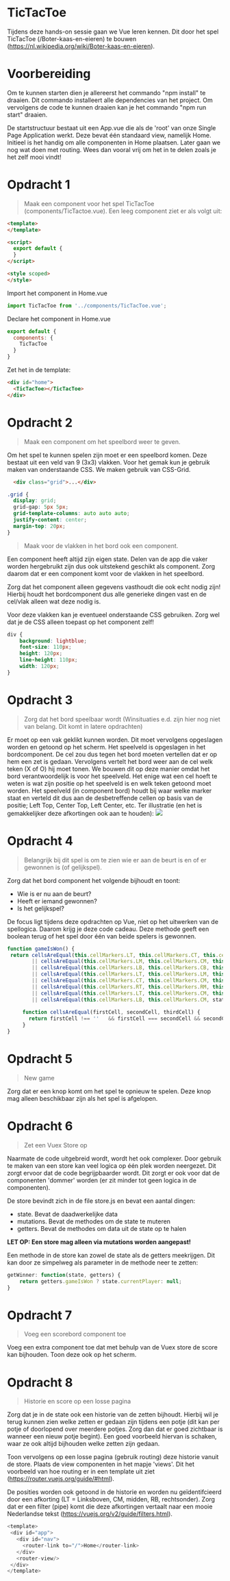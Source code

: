 # TicTacToe

Tijdens deze hands-on sessie gaan we Vue leren kennen. Dit door het spel TicTacToe (/Boter-kaas-en-eieren) te bouwen (https://nl.wikipedia.org/wiki/Boter-kaas-en-eieren).

# Voorbereiding

Om te kunnen starten dien je allereerst het commando "npm install" te draaien. Dit commando installeert alle dependencies van het project.
Om vervolgens de code te kunnen draaien kan je het commando "npm run start" draaien.

De startstructuur bestaat uit een App.vue die als de 'root' van onze Single Page Application werkt. Deze bevat één standaard view, namelijk Home. Initieel is het handig om alle componenten in Home plaatsen. Later gaan we nog wat doen met routing. Wees dan vooral vrij om het in te delen zoals je het zelf mooi vindt!

# Opdracht 1
>Maak een component voor het spel TicTacToe (components/TicTactoe.vue). Een leeg component ziet er als volgt uit: 
```html
<template>
</template>

<script>
  export default {
  }
</script>

<style scoped>
</style>
```

Import het component in Home.vue
```js 
import TicTacToe from '../components/TicTacToe.vue';
```
Declare het component in Home.vue
```js
export default {
  components: {
    TicTacToe
  }
}
```
Zet het in de template:
```html
<div id="home">
  <TicTacToe></TicTacToe>   
</div>
``` 

# Opdracht 2
> Maak een component om het speelbord weer te geven.

Om het spel te kunnen spelen zijn moet er een speelbord komen. Deze bestaat uit een veld van 9 (3x3) vlakken. Voor het gemak kun je gebruik maken van onderstaande CSS. We maken gebruik van CSS-Grid.

```html
  <div class="grid">...</div>
```
```css
.grid {
  display: grid;
  grid-gap: 5px 5px;
  grid-template-columns: auto auto auto;
  justify-content: center;
  margin-top: 20px;
}
```

> Maak voor de vlakken in het bord ook een component.

Een component heeft altijd zijn eigen state. Delen van de app die vaker worden hergebruikt zijn dus ook uitstekend geschikt als component. Zorg daarom dat er een component komt voor de vlakken in het speelbord.

Zorg dat het component alleen gegevens vasthoudt die ook echt nodig zijn! Hierbij houdt het bordcomponent dus alle generieke dingen vast en de cel/vlak alleen wat deze nodig is.

Voor deze vlakken kan je eventueel onderstaande CSS gebruiken. Zorg wel dat je de CSS alleen toepast op het component zelf!

```css
div {
    background: lightblue;
    font-size: 110px;
    height: 120px;
    line-height: 110px;
    width: 120px;
}
```

# Opdracht 3
> Zorg dat het bord speelbaar wordt (Winsituaties e.d. zijn hier nog niet van belang. Dit komt in latere opdrachten)

Er moet op een vak geklikt kunnen worden. Dit moet vervolgens opgeslagen worden en getoond op het scherm. Het speelveld is opgeslagen in het bordcomponent. De cel zou dus tegen het bord moeten vertellen dat er op hem een zet is gedaan. Vervolgens vertelt het bord weer aan de cel welk teken (X of O) hij moet tonen. 
We bouwen dit op deze manier omdat het bord verantwoordelijk is voor het speelveld. Het enige wat een cel hoeft te weten is wat zijn positie op het speelveld is en welk teken getoond moet worden. Het speelveld (in component bord) houdt bij waar welke marker staat en verteld dit dus aan de desbetreffende cellen op basis van de positie; Left Top, Center Top, Left Center, etc. 
Ter illustratie (en het is gemakkelijker deze afkortingen ook aan te houden):
![](opdracht-posities.png)

# Opdracht 4

> Belangrijk bij dit spel is om te zien wie er aan de beurt is en of er gewonnen is (of gelijkspel). 

Zorg dat het bord component het volgende bijhoudt en toont:
* Wie is er nu aan de beurt?
* Heeft er iemand gewonnen?
* Is het gelijkspel?

De focus ligt tijdens deze opdrachten op Vue, niet op het uitwerken van de spellogica. Daarom krijg je deze code cadeau. Deze methode geeft een boolean terug of het spel door één van beide spelers is gewonnen.

```javascript
function gameIsWon() {
 return cellsAreEqual(this.cellMarkers.LT, this.cellMarkers.CT, this.cellMarkers.RT) 
        || cellsAreEqual(this.cellMarkers.LM, this.cellMarkers.CM, this.cellMarkers.RM)
        || cellsAreEqual(this.cellMarkers.LB, this.cellMarkers.CB, this.cellMarkers.RB)
        || cellsAreEqual(this.cellMarkers.LT, this.cellMarkers.LM, this.cellMarkers.LB)
        || cellsAreEqual(this.cellMarkers.CT, this.cellMarkers.CM, this.cellMarkers.CB)
        || cellsAreEqual(this.cellMarkers.RT, this.cellMarkers.RM, this.cellMarkers.RB)
        || cellsAreEqual(this.cellMarkers.LT, this.cellMarkers.CM, this.cellMarkers.RB)
        || cellsAreEqual(this.cellMarkers.LB, this.cellMarkers.CM, state.cellMarkers.RT)
          
     function cellsAreEqual(firstCell, secondCell, thirdCell) {
       return firstCell !== ''   && firstCell === secondCell && secondCell === thirdCell; 
     }
}
```

# Opdracht 5

> New game

Zorg dat er een knop komt om het spel te opnieuw te spelen. Deze knop mag alleen beschikbaar zijn als het spel is afgelopen.

# Opdracht 6
> Zet een Vuex Store op

Naarmate de code uitgebreid wordt, wordt het ook complexer. Door gebruik te maken van een store kan veel logica op één plek worden neergezet. Dit zorgt ervoor dat de code begrijpbaarder wordt. Dit zorgt er ook voor dat de componenten 'dommer' worden (er zit minder tot geen logica in de componenten).

De store bevindt zich in de file store.js en bevat een aantal dingen:
* state. Bevat de daadwerkelijke data
* mutations. Bevat de methodes om de state te muteren
* getters. Bevat de methodes om data uit de state op te halen

**LET OP: Een store mag alleen via mutations worden aangepast!**

Een methode in de store kan zowel de state als de getters meekrijgen. Dit kan door ze simpelweg als parameter in de methode neer te zetten:
```javascript
getWinner: function(state, getters) {
    return getters.gameIsWon ? state.currentPlayer: null;
}
```

# Opdracht 7
> Voeg een scorebord component toe

Voeg een extra component toe dat met behulp van de Vuex store de score kan bijhouden. Toon deze ook op het scherm.


# Opdracht 8
> Historie en score op een losse pagina

Zorg dat je in de state ook een historie van de zetten bijhoudt. Hierbij wil je terug kunnen zien welke zetten er gedaan zijn tijdens een potje (dit kan per potje of doorlopend over meerdere potjes. Zorg dan dat er goed zichtbaar is wanneer een nieuw potje begint). Een goed voorbeeld hiervan is schaken, waar ze ook altijd bijhouden welke zetten zijn gedaan.

Toon vervolgens op een losse pagina (gebruik routing) deze historie vanuit de store. Plaats de view componenten in het mapje 'views'.
Dit het voorbeeld van hoe routing er in een template uit ziet (https://router.vuejs.org/guide/#html).

De posities worden ook getoond in de historie en worden nu geïdentifcieerd door een afkorting (LT = Linksboven, CM, midden, RB, rechtsonder). Zorg dat er een filter (pipe) komt die deze afkortingen vertaalt naar een mooie Nederlandse tekst (https://vuejs.org/v2/guide/filters.html).

 ```javascript 
 <template>
  <div id="app">
    <div id="nav">
      <router-link to="/">Home</router-link>
    </div>
    <router-view/>
  </div>
</template>

 ```
